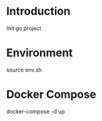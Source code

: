 # Introduction 
Init go project

# Environment
source env.sh

# Docker Compose
docker-compose -d up

